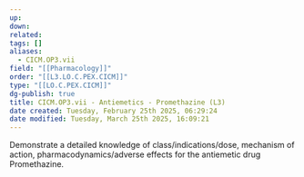 ```yaml
---
up: 
down: 
related: 
tags: []
aliases:
  - CICM.OP3.vii
field: "[[Pharmacology]]"
order: "[[L3.LO.C.PEX.CICM]]"
type: "[[LO.C.PEX.CICM]]"
dg-publish: true
title: CICM.OP3.vii - Antiemetics - Promethazine (L3)
date created: Tuesday, February 25th 2025, 06:29:24
date modified: Tuesday, March 25th 2025, 16:09:21
---
```


Demonstrate a detailed knowledge of class/indications/dose, mechanism of action, pharmacodynamics/adverse effects for the antiemetic drug Promethazine.
